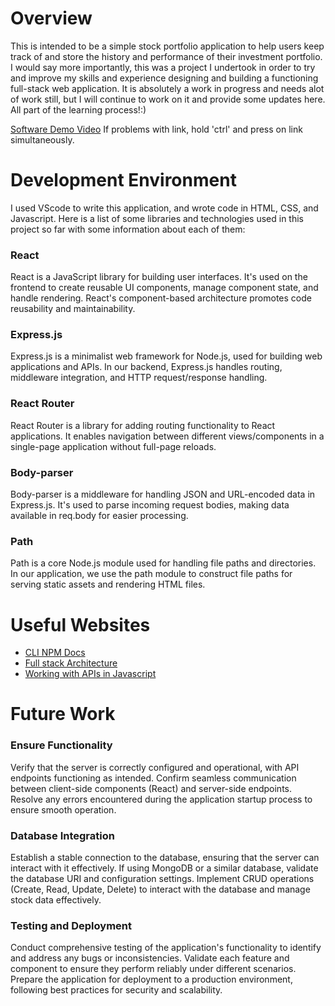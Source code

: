 # Overview
This is intended to be a simple stock portfolio application to help users keep track of and store the history and performance of their investment portfolio. I would say more importantly, this was a project I undertook in order to try and improve my skills and experience designing and building a functioning full-stack web application. It is absolutely a work in progress and needs alot of work still, but I will continue to work on it and provide some updates here. All part of the learning process!:)

[Software Demo Video](https://youtu.be/gts3RA3mfYA)
If problems with link, hold 'ctrl' and press on link simultaneously.

# Development Environment

I used VScode to write this application, and wrote code in HTML, CSS, and Javascript. 
Here is a list of some libraries and technologies used in this project so far with some information about each of them:

### React
React is a JavaScript library for building user interfaces.
It's used on the frontend to create reusable UI components, manage component state, and handle rendering.
React's component-based architecture promotes code reusability and maintainability.

### Express.js
Express.js is a minimalist web framework for Node.js, used for building web applications and APIs.
In our backend, Express.js handles routing, middleware integration, and HTTP request/response handling.

### React Router
React Router is a library for adding routing functionality to React applications.
It enables navigation between different views/components in a single-page application without full-page reloads.

### Body-parser
Body-parser is a middleware for handling JSON and URL-encoded data in Express.js.
It's used to parse incoming request bodies, making data available in req.body for easier processing.

### Path
Path is a core Node.js module used for handling file paths and directories.
In our application, we use the path module to construct file paths for serving static assets and rendering HTML files.

# Useful Websites

- [CLI NPM Docs](https://docs.npmjs.com/cli/v6/commands)
- [Full stack Architecture](https://www.freecodecamp.org/news/how-to-build-a-full-stack-application-from-start-to-finish/)
- [Working with APIs in Javascript](https://www.geeksforgeeks.org/working-with-apis-in-javascript/)

# Future Work
### Ensure Functionality
Verify that the server is correctly configured and operational, with API endpoints functioning as intended.
Confirm seamless communication between client-side components (React) and server-side endpoints.
Resolve any errors encountered during the application startup process to ensure smooth operation.

### Database Integration
Establish a stable connection to the database, ensuring that the server can interact with it effectively.
If using MongoDB or a similar database, validate the database URI and configuration settings.
Implement CRUD operations (Create, Read, Update, Delete) to interact with the database and manage stock data effectively.

### Testing and Deployment
Conduct comprehensive testing of the application's functionality to identify and address any bugs or inconsistencies.
Validate each feature and component to ensure they perform reliably under different scenarios.
Prepare the application for deployment to a production environment, following best practices for security and scalability.